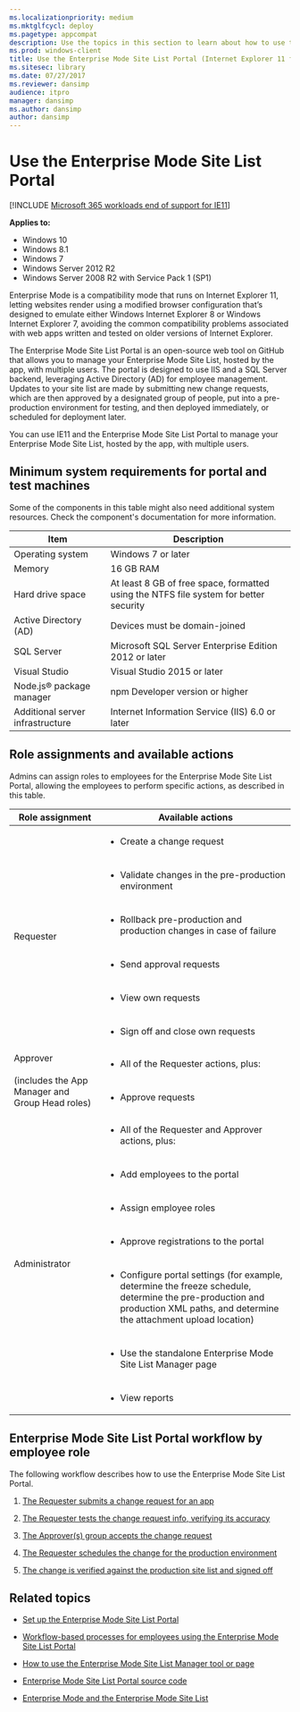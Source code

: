 ```yaml
---
ms.localizationpriority: medium
ms.mktglfcycl: deploy
ms.pagetype: appcompat
description: Use the topics in this section to learn about how to use the Enterprise Mode Site List Portal.
ms.prod: windows-client
title: Use the Enterprise Mode Site List Portal (Internet Explorer 11 for IT Pros)
ms.sitesec: library
ms.date: 07/27/2017
ms.reviewer: dansimp
audience: itpro
manager: dansimp
ms.author: dansimp
author: dansimp
---
```


# Use the Enterprise Mode Site List Portal

[!INCLUDE [Microsoft 365 workloads end of support for IE11](../includes/microsoft-365-ie-end-of-support.md)]


**Applies to:**

-   Windows 10
-   Windows 8.1
-   Windows 7
-   Windows Server 2012 R2
-   Windows Server 2008 R2 with Service Pack 1 (SP1)

Enterprise Mode is a compatibility mode that runs on Internet Explorer 11, letting websites render using a modified browser configuration that’s designed to emulate either Windows Internet Explorer 8 or Windows Internet Explorer 7, avoiding the common compatibility problems associated with web apps written and tested on older versions of Internet Explorer.

The Enterprise Mode Site List Portal is an open-source web tool on GitHub that allows you to manage your Enterprise Mode Site List, hosted by the app, with multiple users. The portal is designed to use IIS and a SQL Server backend, leveraging Active Directory (AD) for employee management. Updates to your site list are made by submitting new change requests, which are then approved by a designated group of people, put into a pre-production environment for testing, and then deployed immediately, or scheduled for deployment later.

You can use IE11 and the Enterprise Mode Site List Portal to manage your Enterprise Mode Site List, hosted by the app, with multiple users.

## Minimum system requirements for portal and test machines
Some of the components in this table might also need additional system resources. Check the component's documentation for more information.

|Item |Description |
|-----|------------|
|Operating system |Windows 7 or later |
|Memory |16 GB RAM |
|Hard drive space |At least 8 GB of free space, formatted using the NTFS file system for better security |
|Active Directory (AD) |Devices must be domain-joined |
|SQL Server |Microsoft SQL Server Enterprise Edition 2012 or later |
|Visual Studio |Visual Studio 2015 or later |
|Node.js® package manager |npm Developer version or higher |
|Additional server infrastructure |Internet Information Service (IIS) 6.0 or later |

## Role assignments and available actions
Admins can assign roles to employees for the Enterprise Mode Site List Portal, allowing the employees to perform specific actions, as described in this table.

|Role assignment |Available actions |
|----------------|------------------|
|Requester |<ul><li>Create a change request</li><br><br><li>Validate changes in the pre-production environment</li><br><br><li>Rollback pre-production and production changes in case of failure</li><br><br><li>Send approval requests</li><br><br><li>View own requests</li><br><br><li>Sign off and close own requests</li></ul> |
|Approver<br><br>(includes the App Manager and Group Head roles) |<ul><li>All of the Requester actions, plus:</li><br><br><li>Approve requests</li></ul> |
|Administrator |<ul><li>All of the Requester and Approver actions, plus:</li><br><br><li>Add employees to the portal</li><br><br><li>Assign employee roles</li><br><br><li>Approve registrations to the portal</li><br><br><li>Configure portal settings (for example, determine the freeze schedule, determine the pre-production and production XML paths, and determine the attachment upload location)</li><br><br><li>Use the standalone Enterprise Mode Site List Manager page</li><br><br><li>View reports</li></ul> |

## Enterprise Mode Site List Portal workflow by employee role
The following workflow describes how to use the Enterprise Mode Site List Portal.

1. [The Requester submits a change request for an app](create-change-request-enterprise-mode-portal.md)

2. [The Requester tests the change request info, verifying its accuracy](verify-changes-preprod-enterprise-mode-portal.md)

3. [The Approver(s) group accepts the change request](approve-change-request-enterprise-mode-portal.md)

4. [The Requester schedules the change for the production environment](schedule-production-change-enterprise-mode-portal.md)

5. [The change is verified against the production site list and signed off](verify-changes-production-enterprise-mode-portal.md)


## Related topics
- [Set up the Enterprise Mode Site List Portal](set-up-enterprise-mode-portal.md)

- [Workflow-based processes for employees using the Enterprise Mode Site List Portal](workflow-processes-enterprise-mode-portal.md)

- [How to use the Enterprise Mode Site List Manager tool or page](use-the-enterprise-mode-site-list-manager.md) 

- [Enterprise Mode Site List Portal source code](https://github.com/MicrosoftEdge/enterprise-mode-site-list-portal)

- [Enterprise Mode and the Enterprise Mode Site List](what-is-enterprise-mode.md)
 

 



